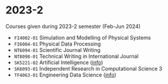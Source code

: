 # 2023-2
Courses given during 2023-2 semester (Feb-Jun 2024)

+ `FI4002-01` Simulation and Modelling of Physical Systems
+ `FI6004-01` Physical Data Processing
+ `NT6094-01` Scientific Journal Writing
+ `NT8098-01` Technical Writing in International Journal
+ `SK5221-02` Artificial Intelligence ([info](sk5221-02.md))
+ `SK6093-01` Independent Research in Computational Science 3
+ `TF4063-01` Engineering Data Science ([info](tf4063-01.md))
